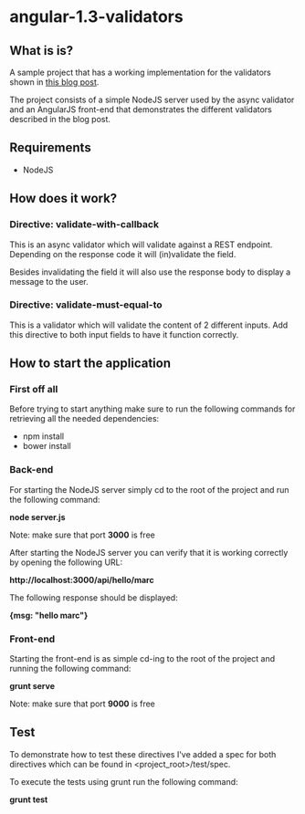 # angular-1.3-validators

## What is is?
A sample project that has a working implementation for the validators shown in <a href="http://blog.xebia.com" target="_blank">this blog post</a>.

The project consists of a simple NodeJS server used by the async validator and an AngularJS front-end that demonstrates the different validators described in the blog post.

## Requirements
- NodeJS

## How does it work?

### Directive: validate-with-callback

This is an async validator which will validate against a REST endpoint. Depending on the response code it will (in)validate the field.

Besides invalidating the field it will also use the response body to display a message to the user.

### Directive: validate-must-equal-to

This is a validator which will validate the content of 2 different inputs.
Add this directive to both input fields to have it function correctly.

## How to start the application

### First off all
Before trying to start anything make sure to run the following commands for retrieving all the needed dependencies:
- npm install
- bower install

### Back-end
For starting the NodeJS server simply cd to the root of the project and run the following command:

**node server.js**

Note: make sure that port **3000** is free

After starting the NodeJS server you can verify that it is working correctly by opening the following URL:

**http://localhost:3000/api/hello/marc**

The following response should be displayed:

**{msg: "hello marc"}**

### Front-end
Starting the front-end is as simple cd-ing to the root of the project and running the following command:

**grunt serve**

Note: make sure that port **9000** is free

## Test

To demonstrate how to test these directives I've added a spec for both directives which can be found in <project_root>/test/spec.

To execute the tests using grunt run the following command:

**grunt test**